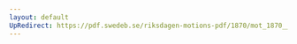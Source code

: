 ```yaml
---
layout: default
UpRedirect: https://pdf.swedeb.se/riksdagen-motions-pdf/1870/mot_1870__ak__00158.pdf
---
```

